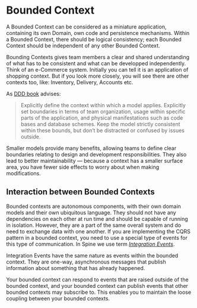 # Bounded Context

A Bounded Context can be considered as a miniature application, containing its own Domain, own code and persistence mechanisms. Within a Bounded Context, there should be logical consistency; each Bounded Context should be independent of any other Bounded Context.

Bounding Contexts gives team members a clear and shared understanding of what has to be consistent and what can be developped independently. Think of an e-Commerce system. Initially you can tell it is an application of shopping context. But if you look more closely, you will see there are other contexts too, like: Inventory, Delivery, Accounts etc.

As [DDD book](https://www.wikiwand.com/en/Domain-driven_design) advises:
>Explicitly define the context within which a model applies. Explicitly set boundaries in terms of team organization, usage
within specific parts of the application, and physical manifestations such as code bases and database schemes.
Keep the model strictly consistent within these bounds, but don’t be distracted or confused by issues outside.

Smaller models provide many benefits, allowing teams to define clear boundaries relating to design and development responsibilities. They also lead to better maintainability — because a context has a smaller surface area, you have fewer side effects to worry about when making modifications.


## Interaction between Bounded Contexts
Bounded contexts are autonomous components, with their own domain models and their own ubiquitous language. They should not have any dependencies on each other at run time and should be capable of running in isolation. However, they are a part of the same overall system and do need to exchange data with one another. If you are implementing the CQRS pattern in a bounded context, you need to use a special type of events for this type of communication. In Spine we use term [*Integration Events*](../biz-model/integration-events.md).

Integration Events have the same nature as events within the bounded context.  They are one-way, asynchronous messages that publish information about something that has already happened. 

Your bounded context can respond to events that are raised outside of the bounded context, and your bounded context can publish events that other bounded contexts may subscribe to. This enables you to maintain the loose coupling between your bounded contexts.
